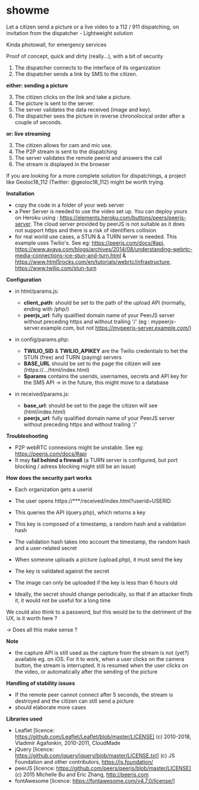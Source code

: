 # showme
Let a citizen send a picture or a live video to a 112 / 911 dispatching, on invitation from the dispatcher - Lightweight solution

Kinda photowall, for emergency services

Proof of concept, quick and dirty (really...), with a bit of security

1. The dispatcher connects to the interface of its organization
2. The dispatcher sends a link by SMS to the citizen.

__either: sending a picture__

3. The citizen clicks on the link and take a picture.
4. The picture is sent to the server.
5. The server validates the data received (image and key).
6. The dispatcher sees the picture in reverse chronolocical order after a couple of seconds.

__or: live streaming__

3. The citizen allows for cam and mic use.
4. The P2P stream is sent to the dispatching
5. The server validates the remote peerid and answers the call
6. The stream is displayed in the browser

If you are looking for a more complete solution for dispatchings, a project like Geoloc18_112 (Twitter: @geoloc18_112) might be worth trying.

**Installation**
- copy the code in a folder of your web server
- a Peer Server is needed to use the video set up. You can deploy yours on Heroku using : https://elements.heroku.com/buttons/peers/peerjs-server. The cloud server provided by peerJS is not suitable as it does not support https and there is a risk of identifiers collision
- for real world use cases, a STUN & a TURN server is needed. This example uses Twilio's. See eg: https://peerjs.com/docs/#api, https://www.avaya.com/blogs/archives/2014/08/understanding-webrtc-media-connections-ice-stun-and-turn.html &  https://www.html5rocks.com/en/tutorials/webrtc/infrastructure, https://www.twilio.com/stun-turn

**Configuration**
- in html/params.js: 
  - __client_path__: should be set to the path of the upload API (normally, ending with /php/)
  - __peerjs_url__: fully qualified domain name of your PeerJS server without preceding https and without trailing '/' (eg : mypeerjs-server.example.com, but not https://mypeerjs-server.example.com/)

- in config/params.php: 
  - __TWILIO_SID__ & __TWILIO_APIKEY__ are the Twilio credentials to het the STUN (free) and TURN (paying) servers 
  - __BASE_URL__ should be set to the page the citizen will see (https://.../html/index.html)
  - __$params__ contains the userids, usernames, secrets and API key for the SMS API -> in the future, this might move to a database

- in received/params.js:
  - __base_url__: should be set to the page the citizen will see (html/index.html)
  - __peerjs_url__: fully qualified domain name of your PeerJS server without preceding https and without trailing '/'  

**Troubleshooting**
- P2P webRTC connexions might be unstable. See eg: https://peerjs.com/docs/#api
- It may **fail behind a firewall** (a TURN server is configured, but port blocking / adress blocking might still be an issue)

**How does the security part works**
- Each organization gets a userid
- The user opens https://***/received/index.html?userid=USERID
- This queries the API (query.php), which returns a key
- This key is composed of a timestamp, a random hash and a validation hash
- The validation hash takes into account the timestamp, the random hash and a user-related secret

- When someone uploads a picture (upload.php), it must send the key
- The key is validated against the secret
- The image can only be uploaded if the key is less than 6 hours old

- Ideally, the secret should change periodically, so that if an attacker finds it, it would not be useful for a long time

We could also think to a password, but this would be to the detriment of the UX, is it worth here ?

-> Does all this make sense ?

**Note**
- the capture API is still used as the capture from the stream is not (yet?) available eg. on iOS. For it to work, when a user clicks on the camera button, the stream is interrupted. It is resumed when the user clicks on the video, or automatically after the sending of the picture

**Handling of stability issues**
- If the remote peer cannot connect after 5 seconds, the stream is destroyed and the citizen can still send a picture
- should elaborate more cases

**Libraries used**
- Leaflet [licence: https://github.com/Leaflet/Leaflet/blob/master/LICENSE] (c) 2010-2018, Vladimir Agafonkin, 2010-2011, CloudMade
- jQuery [licence: https://github.com/jquery/jquery/blob/master/LICENSE.txt] (c) JS Foundation and other contributors, https://js.foundation/
- peerJS [licence: https://github.com/peers/peerjs/blob/master/LICENSE] (c) 2015 Michelle Bu and Eric Zhang, http://peerjs.com
- fontAwesome [licence: https://fontawesome.com/v4.7.0/license/]
